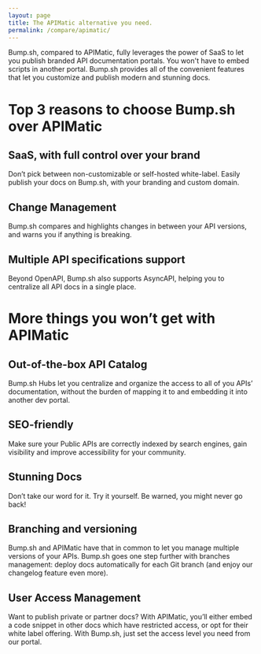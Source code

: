 ```yaml
---
layout: page
title: The APIMatic alternative you need.
permalink: /compare/apimatic/
---
```


Bump.sh, compared to APIMatic, fully leverages the power of SaaS to let you publish branded API documentation portals. You won't have to embed scripts in another portal. Bump.sh provides all of the convenient features that let you customize and publish modern and stunning docs.

# Top 3 reasons to choose Bump.sh over APIMatic

## SaaS, with full control over your brand

Don’t pick between non-customizable or self-hosted white-label. Easily publish your docs on Bump.sh, with your branding and custom domain.

## Change Management

Bump.sh compares and highlights changes in between your API versions, and warns you if anything is breaking.

## Multiple API specifications support

Beyond OpenAPI, Bump.sh also supports AsyncAPI, helping you to centralize all API docs in a single place.

# More things you won’t get with APIMatic

## Out-of-the-box API Catalog

Bump.sh Hubs let you centralize and organize the access to all of you APIs’ documentation, without the burden of mapping it to and embedding it into another dev portal.

## SEO-friendly

Make sure your Public APIs are correctly indexed by search engines, gain visibility and improve accessibility for your community.

## Stunning Docs

Don’t take our word for it. Try it yourself. Be warned, you might never go back!

## Branching and versioning

Bump.sh and APIMatic have that in common to let you manage multiple versions of your APIs. Bump.sh goes one step further with branches management: deploy docs automatically for each Git branch (and enjoy our changelog feature even more).

## User Access Management

Want to publish private or partner docs? With APIMatic, you’ll either embed a code snippet in other docs which have restricted access, or opt for their white label offering. With Bump.sh, just set the access level you need from our portal.